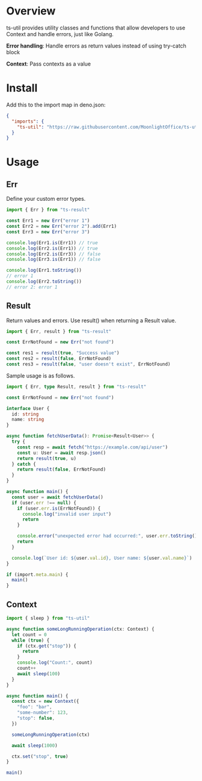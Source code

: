 # Overview

ts-util provides utility classes and functions that allow developers to use Context and handle
errors, just like Golang.

**Error handling**: Handle errors as return values instead of using try-catch block

**Context**: Pass contexts as a value

# Install

Add this to the import map in deno.json:

```json
{
  "imports": {
    "ts-util": "https://raw.githubusercontent.com/MoonlightOffice/ts-util/v0.2.0/mod.ts"
  }
}
```

# Usage

## Err

Define your custom error types.

```TypeScript
import { Err } from "ts-result"

const Err1 = new Err("error 1")
const Err2 = new Err("error 2").add(Err1)
const Err3 = new Err("error 3")

console.log(Err1.is(Err1)) // true
console.log(Err2.is(Err1)) // true
console.log(Err2.is(Err3)) // false
console.log(Err3.is(Err1)) // false

console.log(Err1.toString())
// error 1
console.log(Err2.toString())
// error 2: error 1
```

## Result

Return values and errors. Use result() when returning a Result value.

```TypeScript
import { Err, result } from "ts-result"

const ErrNotFound = new Err("not found")

const res1 = result(true, "Success value")
const res2 = result(false, ErrNotFound)
const res3 = result(false, "user doesn't exist", ErrNotFound)
```

Sample usage is as follows.

```TypeScript
import { Err, type Result, result } from "ts-result"

const ErrNotFound = new Err("not found")

interface User {
  id: string
  name: string
}

async function fetchUserData(): Promise<Result<User>> {
  try {
    const resp = await fetch("https://example.com/api/user")
    const u: User = await resp.json()
    return result(true, u)
  } catch {
    return result(false, ErrNotFound)
  }
}

async function main() {
  const user = await fetchUserData()
  if (user.err !== null) {
    if (user.err.is(ErrNotFound)) {
      console.log("invalid user input")
      return
    }

    console.error("unexpected error had occurred:", user.err.toString())
    return
  }

  console.log(`User id: ${user.val.id}, User name: ${user.val.name}`)
}

if (import.meta.main) {
  main()
}
```

## Context

```TypeScript
import { sleep } from "ts-util"

async function someLongRunningOperation(ctx: Context) {
  let count = 0
  while (true) {
    if (ctx.get("stop")) {
      return
    }
    console.log("Count:", count)
    count++
    await sleep(100)
  }
}

async function main() {
  const ctx = new Context({
    "foo": "bar",
    "some-number": 123,
    "stop": false,
  })

  someLongRunningOperation(ctx)

  await sleep(1000)

  ctx.set("stop", true)
}

main()
```

